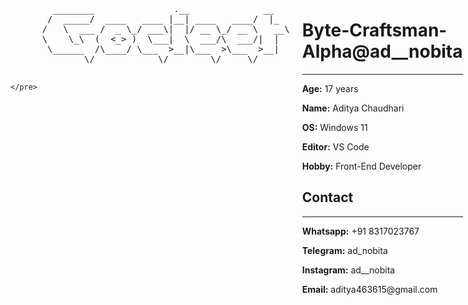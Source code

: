 <div style="display: flex; flex-wrap: nowrap;">
  <div style="flex: 1; margin-right: 20px;">
    <!-- ASCII art logo -->
    <pre>
        ________               .__              __
       /  _____/  ____   ____ |__| ____   ____/  |_
      /   \  ___ /  _ \_/ ___\|  |/ __ \_/ __ \   __\
      \    \_\  (  <_> )  \___|  \  ___/\  ___/|  |
       \______  /\____/ \___  >__|\___  >\___  >__|
              \/            \/        \/     \/

    </pre>
  </div>
  <div style="flex: 1;">
    <!-- Details container -->
    <h1>Byte-Craftsman-Alpha@ad__nobita</h1>
    <hr/>
    <p><strong>Age:</strong> 17 years</p>
    <p><strong>Name:</strong> Aditya Chaudhari</p>
    <p><strong>OS:</strong> Windows 11</p>
    <p><strong>Editor:</strong> VS Code</p>
    <p><strong>Hobby:</strong> Front-End Developer</p>
    <h2>Contact</h2>
    <hr/>
    <p><strong>Whatsapp:</strong> +91 8317023767</p>
    <p><strong>Telegram:</strong> ad_nobita</p>
    <p><strong>Instagram:</strong> ad__nobita</p>
    <p><strong>Email:</strong> aditya463615@gmail.com</p>
  </div>
</div>
